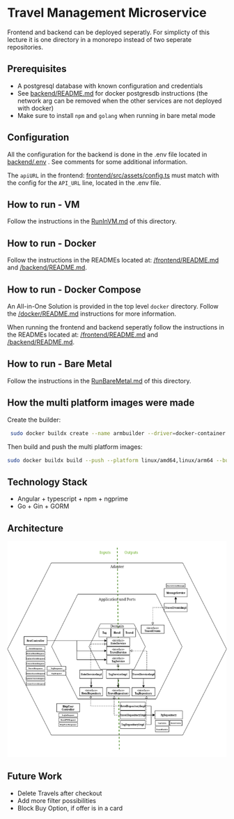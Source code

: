 # Travel Management Microservice
Frontend and backend can be deployed seperatly. For simplicty of this lecture it is one directory in a monorepo instead of two seperate repositories.

## Prerequisites
* A postgresql database with known configuration and credentials
* See [backend/README.md](backend/README.md) for docker postgresdb instructions (the network arg can be removed when the other services are not deployed with docker) 
* Make sure to install `npm` and `golang` when running in bare metal mode
## Configuration
All the configuration for the backend is done in the .env file located in [backend/.env](backend/.env) . See comments for some additional information.

The `apiURL` in the frontend: [frontend/src/assets/config.ts](frontend/src/assets/config.ts) 
must match with the config for the `API_URL` line, located in the .env file.

## How to run - VM
Follow the instructions in the [RunInVM.md](RunInVM.md) of this directory.

## How to run - Docker
Follow the instructions in the READMEs located at:
[/frontend/README.md](/frontend/README.md) and [/backend/README.md](/backend/README.md).

## How to run - Docker Compose
An All-in-One Solution is provided in the top level `docker` directory. Follow the [/docker/README.md](../docker/README.md) instructions for more information.

When running the frontend and backend seperatly follow the instructions in the READMEs located at:
[/frontend/README.md](/frontend/README.md) and [/backend/README.md](/backend/README.md).

## How to run - Bare Metal
Follow the instructions in the [RunBareMetal.md](RunBareMetal.md) of this directory.

## How the multi platform images were made
Create the builder:
```bash
 sudo docker buildx create --name armbuilder --driver=docker-container
```
Then build and push the multi platform images: 
```bash
sudo docker buildx build --push --platform linux/amd64,linux/arm64 --builder=armbuilder -t dak4408/travma-travelmanagement-<frontend/backend>:latest .
```

## Technology Stack
* Angular + typescript + npm + ngprime
* Go + Gin + GORM

## Architecture
![architecture](./resources/travelmanagement_architecture.png?raw=true "Travelmanagement Architecture")

## Future Work
* Delete Travels after checkout
* Add more filter possibilities
* Block Buy Option, if offer is in a card
